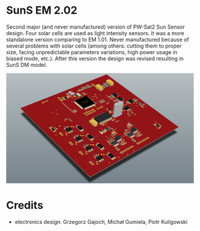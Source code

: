# SunS EM 2.02
Second major (and never manufactured) version of PW-Sat2 Sun Sensor design. Four solar cells are used as light intensity sensors. It was a more standalone version comparing to EM 1.01. Never manufactured because of several problems with solar cells (among others: cutting them to proper size, facing unpredictable parameters variations, high power usage in biased mode, etc.). After this version the design was revised resulting in SunS DM model. 

![PW-Sat2 SunS EM 2.02 PCB](schematic_pcb/suns_pcb.png)


# Credits

* electronics design: Grzegorz Gajoch, Michał Gumiela, Piotr Kuligowski
